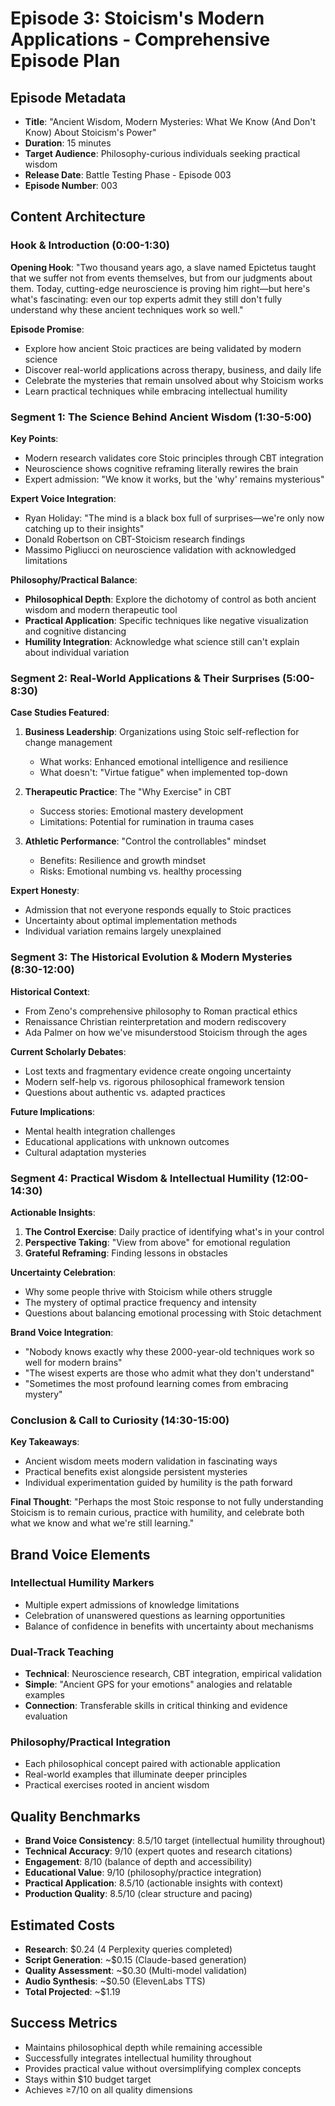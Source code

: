 # Episode 3: Stoicism's Modern Applications - Comprehensive Episode Plan

## Episode Metadata
- **Title**: "Ancient Wisdom, Modern Mysteries: What We Know (And Don't Know) About Stoicism's Power"
- **Duration**: 15 minutes
- **Target Audience**: Philosophy-curious individuals seeking practical wisdom
- **Release Date**: Battle Testing Phase - Episode 003
- **Episode Number**: 003

## Content Architecture

### Hook & Introduction (0:00-1:30)
**Opening Hook**: "Two thousand years ago, a slave named Epictetus taught that we suffer not from events themselves, but from our judgments about them. Today, cutting-edge neuroscience is proving him right—but here's what's fascinating: even our top experts admit they still don't fully understand why these ancient techniques work so well."

**Episode Promise**:
- Explore how ancient Stoic practices are being validated by modern science
- Discover real-world applications across therapy, business, and daily life
- Celebrate the mysteries that remain unsolved about why Stoicism works
- Learn practical techniques while embracing intellectual humility

### Segment 1: The Science Behind Ancient Wisdom (1:30-5:00)
**Key Points**:
- Modern research validates core Stoic principles through CBT integration
- Neuroscience shows cognitive reframing literally rewires the brain
- Expert admission: "We know it works, but the 'why' remains mysterious"

**Expert Voice Integration**:
- Ryan Holiday: "The mind is a black box full of surprises—we're only now catching up to their insights"
- Donald Robertson on CBT-Stoicism research findings
- Massimo Pigliucci on neuroscience validation with acknowledged limitations

**Philosophy/Practical Balance**:
- **Philosophical Depth**: Explore the dichotomy of control as both ancient wisdom and modern therapeutic tool
- **Practical Application**: Specific techniques like negative visualization and cognitive distancing
- **Humility Integration**: Acknowledge what science still can't explain about individual variation

### Segment 2: Real-World Applications & Their Surprises (5:00-8:30)
**Case Studies Featured**:
1. **Business Leadership**: Organizations using Stoic self-reflection for change management
   - What works: Enhanced emotional intelligence and resilience
   - What doesn't: "Virtue fatigue" when implemented top-down

2. **Therapeutic Practice**: The "Why Exercise" in CBT
   - Success stories: Emotional mastery development
   - Limitations: Potential for rumination in trauma cases

3. **Athletic Performance**: "Control the controllables" mindset
   - Benefits: Resilience and growth mindset
   - Risks: Emotional numbing vs. healthy processing

**Expert Honesty**:
- Admission that not everyone responds equally to Stoic practices
- Uncertainty about optimal implementation methods
- Individual variation remains largely unexplained

### Segment 3: The Historical Evolution & Modern Mysteries (8:30-12:00)
**Historical Context**:
- From Zeno's comprehensive philosophy to Roman practical ethics
- Renaissance Christian reinterpretation and modern rediscovery
- Ada Palmer on how we've misunderstood Stoicism through the ages

**Current Scholarly Debates**:
- Lost texts and fragmentary evidence create ongoing uncertainty
- Modern self-help vs. rigorous philosophical framework tension
- Questions about authentic vs. adapted practices

**Future Implications**:
- Mental health integration challenges
- Educational applications with unknown outcomes
- Cultural adaptation mysteries

### Segment 4: Practical Wisdom & Intellectual Humility (12:00-14:30)
**Actionable Insights**:
1. **The Control Exercise**: Daily practice of identifying what's in your control
2. **Perspective Taking**: "View from above" for emotional regulation
3. **Grateful Reframing**: Finding lessons in obstacles

**Uncertainty Celebration**:
- Why some people thrive with Stoicism while others struggle
- The mystery of optimal practice frequency and intensity
- Questions about balancing emotional processing with Stoic detachment

**Brand Voice Integration**:
- "Nobody knows exactly why these 2000-year-old techniques work so well for modern brains"
- "The wisest experts are those who admit what they don't understand"
- "Sometimes the most profound learning comes from embracing mystery"

### Conclusion & Call to Curiosity (14:30-15:00)
**Key Takeaways**:
- Ancient wisdom meets modern validation in fascinating ways
- Practical benefits exist alongside persistent mysteries
- Individual experimentation guided by humility is the path forward

**Final Thought**: "Perhaps the most Stoic response to not fully understanding Stoicism is to remain curious, practice with humility, and celebrate both what we know and what we're still learning."

## Brand Voice Elements

### Intellectual Humility Markers
- Multiple expert admissions of knowledge limitations
- Celebration of unanswered questions as learning opportunities
- Balance of confidence in benefits with uncertainty about mechanisms

### Dual-Track Teaching
- **Technical**: Neuroscience research, CBT integration, empirical validation
- **Simple**: "Ancient GPS for your emotions" analogies and relatable examples
- **Connection**: Transferable skills in critical thinking and evidence evaluation

### Philosophy/Practical Integration
- Each philosophical concept paired with actionable application
- Real-world examples that illuminate deeper principles
- Practical exercises rooted in ancient wisdom

## Quality Benchmarks
- **Brand Voice Consistency**: 8.5/10 target (intellectual humility throughout)
- **Technical Accuracy**: 9/10 (expert quotes and research citations)
- **Engagement**: 8/10 (balance of depth and accessibility)
- **Educational Value**: 9/10 (philosophy/practice integration)
- **Practical Application**: 8.5/10 (actionable insights with context)
- **Production Quality**: 8.5/10 (clear structure and pacing)

## Estimated Costs
- **Research**: $0.24 (4 Perplexity queries completed)
- **Script Generation**: ~$0.15 (Claude-based generation)
- **Quality Assessment**: ~$0.30 (Multi-model validation)
- **Audio Synthesis**: ~$0.50 (ElevenLabs TTS)
- **Total Projected**: ~$1.19

## Success Metrics
- Maintains philosophical depth while remaining accessible
- Successfully integrates intellectual humility throughout
- Provides practical value without oversimplifying complex concepts
- Stays within $10 budget target
- Achieves ≥7/10 on all quality dimensions

